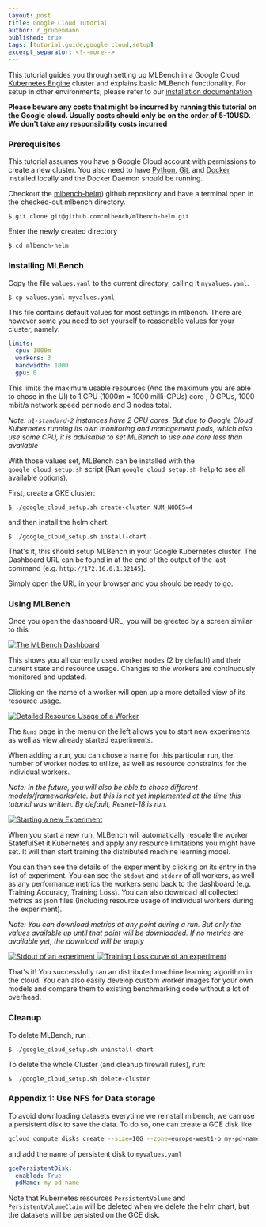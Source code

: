 ```yaml
---
layout: post
title: Google Cloud Tutorial
author: r_grubenmann
published: true
tags: [tutorial,guide,google cloud,setup]
excerpt_separator: <!--more-->
---
```

This tutorial guides you through setting up MLBench in a Google Cloud [Kubernetes Engine](https://cloud.google.com/kubernetes-engine/) cluster and explains basic MLBench functionality. For setup in other environments, please refer to our [installation documentation](https://mlbench.readthedocs.io/en/latest/installation.html)

<!--more-->

**Please beware any costs that might be incurred by running this tutorial on the Google cloud. Usually costs should only be on the order of 5-10USD. We don't take any responsibility costs incurred**

### Prerequisites

This tutorial assumes you have a Google Cloud account with permissions to create a new cluster.
You also need to have [Python](https://www.python.org/), [Git](https://git-scm.com/), and [Docker](https://www.docker.com) installed locally and the Docker Daemon should be running.

Checkout the [mlbench-helm](https://github.com/mlbench/mlbench-helm)) github repository and have a terminal open in the checked-out mlbench directory.

```shell
$ git clone git@github.com:mlbench/mlbench-helm.git
```

Enter the newly created directory

```shell
$ cd mlbench-helm
```

### Installing MLBench

Copy the file `values.yaml` to the current directory, calling it `myvalues.yaml`.

```shell
$ cp values.yaml myvalues.yaml
```

This file contains default values for most settings in mlbench. There are however some you need to set yourself to reasonable values for your cluster, namely:

```yaml
limits:
  cpu: 1000m
  workers: 3
  bandwidth: 1000
  gpu: 0
```

This limits the maximum usable resources (And the maximum you are able to chose in the UI) to 1 CPU (1000m = 1000 milli-CPUs) core , 0 GPUs, 1000 mbit/s network speed per node and 3 nodes total.

*Note: ``n1-standard-2`` instances have 2 CPU cores. But due to Google Cloud Kubernetes running its own monitoring and management pods, which also use some CPU, it is advisable to set MLBench to use one core less than available*

With those values set, MLBench can be installed with the `google_cloud_setup.sh` script (Run `google_cloud_setup.sh help` to see all available options).

First, create a GKE cluster:

```shell
$ ./google_cloud_setup.sh create-cluster NUM_NODES=4
```

and then install the helm chart:

```shell
$ ./google_cloud_setup.sh install-chart
```

That's it, this should setup MLBench in your Google Kubernetes cluster. The Dashboard URL can be found in at the end of the output of the last command (e.g. `http://172.16.0.1:32145`).

Simply open the URL in your browser and you should be ready to go.

### Using MLBench
Once you open the dashboard URL, you will be greeted by a screen similar to this

<a href="{{ site.baseurl }}public/images/Dashboard_Index.png" data-lightbox="Dashboard_Index" data-title="The MLBench Dashboard">
  <img src="{{ site.baseurl }}public/images/Dashboard_Index.png" alt="The MLBench Dashboard" style="max-width:80%;"/>
</a>

This shows you all currently used worker nodes (2 by default) and their current state and resource usage.
Changes to the workers are continuously monitored and updated.

Clicking on the name of a worker will open up a more detailed view of its resource usage.

<a href="{{ site.baseurl }}public/images/Worker_Details.png" data-lightbox="Worker_Detail" data-title="Detailed Resource Usage of a Worker">
  <img src="{{ site.baseurl }}public/images/Worker_Details.png" alt="Detailed Resource Usage of a Worker" style="max-width:80%;"/>
</a>

The ``Runs`` page in the menu on the left allows you to start new experiments as well as view already started experiments.

When adding a run, you can chose a name for this particular run, the number of worker nodes to utilize, as well as resource constraints for the individual workers.

*Note: In the future, you will also be able to chose different models/frameworks/etc. but this is not yet implemented at the time this tutorial was written. By default, Resnet-18 is run.*

<a href="{{ site.baseurl }}public/images/Create_Run.png" data-lightbox="Create_Run" data-title="Starting a new Experiment">
  <img src="{{ site.baseurl }}public/images/Create_Run.png" alt="Starting a new Experiment" style="max-width:80%;"/>
</a>

When you start a new run, MLBench will automatically rescale the worker StatefulSet it Kubernetes and apply any resource limitations you might have set. It will then start training the distributed machine learning model.

You can then see the details of the experiment by clicking on its entry in the list of experiment. You can see the ``stdout`` and ``stderr`` of all workers, as well as any performance metrics the workers send back to the dashboard (e.g. Training Accuracy,  Training Loss). You can also download all collected metrics as json files (Including resource usage of individual workers during the experiment).

*Note: You can download metrics at any point during a run. But only the values available up until that point will be downloaded. If no metrics are available yet, the download will be empty*

<a href="{{ site.baseurl }}public/images/Run_Stdout.png" data-lightbox="Run" data-title="Stdout of an experiment">
  <img src="{{ site.baseurl }}public/images/Run_Stdout.png" alt="Stdout of an experiment" style="max-width:80%;"/>
</a>

<a href="{{ site.baseurl }}public/images/Run_Loss.png" data-lightbox="Run" data-title="Training Loss curve of an experiment">
  <img src="{{ site.baseurl }}public/images/Run_Loss.png" alt="Training Loss curve of an experiment" style="max-width:80%;"/>
</a>

That's it! You successfully ran an distributed machine learning algorithm in the cloud. You can also easily develop custom worker images for your own models and compare them to existing benchmarking code without a lot of overhead.


### Cleanup
To delete MLBench, run :

```shell
$ ./google_cloud_setup.sh uninstall-chart
```

To delete the whole Cluster (and cleanup firewall rules), run:

```shell
$ ./google_cloud_setup.sh delete-cluster
```

### Appendix 1: Use NFS for Data storage
To avoid downloading datasets everytime we reinstall mlbench, we can use a persistent disk to save the data. To do so, one can create a GCE disk like
```bash
gcloud compute disks create --size=10G --zone=europe-west1-b my-pd-name
```
and add the name of persistent disk to `myvalues.yaml`
```yaml
gcePersistentDisk:
  enabled: True
  pdName: my-pd-name
```
Note that Kubernetes resources `PersistentVolume` and `PersistentVolumeClaim` will be deleted when we delete the helm chart, but the datasets will be persisted on the GCE disk.